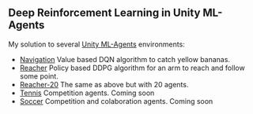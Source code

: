 ## Deep Reinforcement Learning in Unity ML-Agents

My solution to several [Unity ML-Agents](https://github.com/Unity-Technologies/ml-agents) environments:
+ [Navigation](https://github.com/gregoriomezquita/ml-agents/tree/master/Navigation) Value based DQN algorithm to catch yellow bananas.
+ [Reacher](https://github.com/gregoriomezquita/ml-agents/tree/master/Reacher) Policy based DDPG algorithm for an arm to reach and follow some point.
+ [Reacher-20](https://github.com/gregoriomezquita/ml-agents/tree/master/Reacher-20) The same as above but with 20 agents.
+ [Tennis](https://github.com/gregoriomezquita/ml-agents/tree/master/Tennis) Competition agents. Coming soon
+ [Soccer](https://github.com/gregoriomezquita/ml-agents/tree/master/Soccer) Competition and colaboration agents. Coming soon


